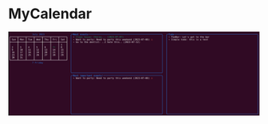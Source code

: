 # MyCalendar

![Showcase](https://raw.githubusercontent.com/galassie/my-calendar/main/assets/Showcase.png)